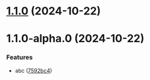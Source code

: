 

# [1.1.0](https://github.com/Biplav-05/dotnet_sdk_test/compare/V1.1.0-alpha.0...V1.1.0) (2024-10-22)

# 1.1.0-alpha.0 (2024-10-22)


### Features

* abc ([7592bc4](https://github.com/Biplav-05/dotnet_sdk_test/commit/7592bc4782072c0abeea4653b3c69c8953310180))
